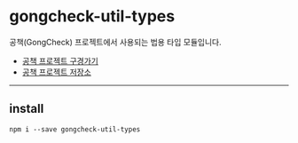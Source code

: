 # gongcheck-util-types

공책(GongCheck) 프로젝트에서 사용되는 법용 타입 모듈입니다.

- [공책 프로젝트 구경가기](https://gongcheck.day/)
- [공책 프로젝트 저장소](https://github.com/woowacourse-teams/2022-gong-check)

---

## install

```
npm i --save gongcheck-util-types
```
